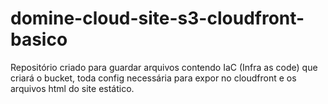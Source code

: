 # domine-cloud-site-s3-cloudfront-basico
Repositório criado para guardar arquivos contendo IaC (Infra as code) que criará o bucket, toda config necessária para expor no cloudfront e os arquivos html do site estático.
